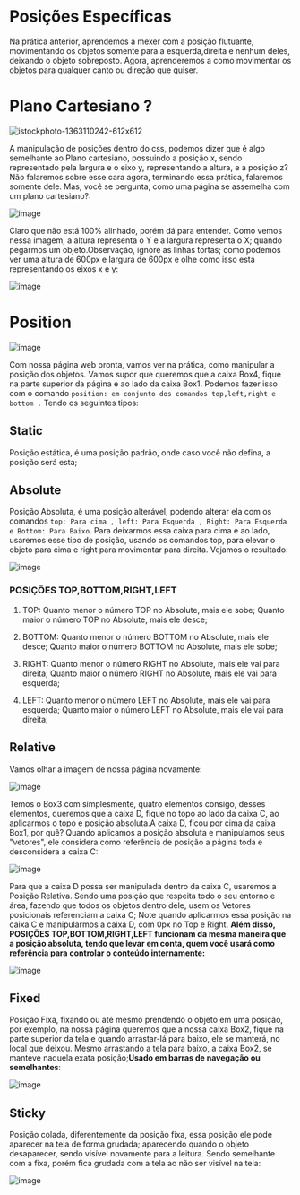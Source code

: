 # Posições Específicas
Na prática anterior, aprendemos a mexer com a posição flutuante, movimentando os objetos somente para a esquerda,direita e nenhum deles, deixando o objeto sobreposto.
Agora, aprenderemos a como movimentar os objetos para qualquer canto ou direção que quiser.

# Plano Cartesiano ?
![istockphoto-1363110242-612x612](https://github.com/user-attachments/assets/4b7711b3-54a0-469c-8a2b-ac40c46825d5)

A manipulação de posições dentro do css, podemos dizer que é algo semelhante ao Plano cartesiano, possuindo a posição x, sendo representado pela largura e o eixo y, representando a altura, e a posição z? Não falaremos sobre esse cara agora, terminando essa prática, falaremos somente dele. Mas, você se pergunta, como uma página se assemelha com um plano cartesiano?:

![image](https://github.com/user-attachments/assets/504f6847-3ce8-49f7-90ba-19ddecd833b9)

Claro que não está 100% alinhado, porém dá para entender. Como vemos nessa imagem, a altura representa o Y e a largura representa o X; quando pegarmos um objeto.Observação, ignore as linhas tortas; como podemos ver uma altura de 600px e largura de 600px e olhe como isso está representando os eixos x e y:

![image](https://github.com/user-attachments/assets/a6877519-2511-489a-a59e-3f006e9cf107)

# Position
![image](https://github.com/user-attachments/assets/5a03088c-575e-4329-b81f-5b552e541708)

Com nossa página web pronta, vamos ver na prática, como manipular a posição dos objetos. Vamos supor que queremos que a caixa Box4, fique na parte superior da página e ao lado da caixa Box1.
Podemos fazer isso com o comando ``position: em conjunto dos comandos top,left,right e bottom .`` Tendo os seguintes tipos:

## Static
Posição estática, é uma posição padrão, onde caso você não defina, a posição será esta;

## Absolute
Posição Absoluta, é uma posição alterável, podendo alterar ela com os comandos `` top: Para cima , left: Para Esquerda , Right: Para Esquerda e Bottom: Para Baixo ``. 
Para deixarmos essa caixa para cima e ao lado, usaremos esse tipo de posição, usando os comandos top, para elevar o objeto para cima e right para movimentar para direita. Vejamos o resultado:

![image](https://github.com/user-attachments/assets/a9ddbf77-5a07-45da-a018-a183a78adcce)

### POSIÇÔES TOP,BOTTOM,RIGHT,LEFT
1. TOP: 
Quanto menor o número TOP no Absolute, mais ele sobe; Quanto maior o número TOP no Absolute, mais ele desce;

2. BOTTOM:
Quanto menor o número BOTTOM no Absolute, mais ele desce; Quanto maior o número BOTTOM no Absolute, mais ele sobe;

3. RIGHT:
Quanto menor o número RIGHT no Absolute, mais ele vai para direita; Quanto maior o número RIGHT no Absolute, mais ele vai para esquerda;

4. LEFT:
Quanto menor o número LEFT no Absolute, mais ele vai para esquerda; Quanto maior o número LEFT no Absolute, mais ele vai para direita;

## Relative 
Vamos olhar a imagem de nossa página novamente:

![image](https://github.com/user-attachments/assets/5a03088c-575e-4329-b81f-5b552e541708)

Temos o Box3 com simplesmente, quatro elementos consigo, desses elementos, queremos que a caixa D, fique no topo ao lado da caixa C, ao aplicarmos o topo e posição absoluta.A caixa D, ficou por cima da caixa Box1, por quê? Quando aplicamos a posição absoluta e manipulamos seus "vetores", ele considera como referência de posição a página toda e desconsidera a caixa C:

![image](https://github.com/user-attachments/assets/d3f0facb-ea70-498e-bda6-1f9a860b54b8)

Para que a caixa D possa ser manipulada dentro da caixa C, usaremos a Posição Relativa. Sendo uma posição que respeita todo o seu entorno e área, fazendo que todos os objetos dentro dele, usem os 
Vetores posicionais referenciam a caixa C; Note quando aplicarmos essa posição na caixa C e manipularmos a caixa D, com 0px no Top e Right. **Além disso, POSIÇÕES TOP,BOTTOM,RIGHT,LEFT funcionam da mesma maneira que a posição absoluta, tendo que levar em conta, quem você usará como referência para controlar o conteúdo internamente:**

![image](https://github.com/user-attachments/assets/28d092d1-2ba5-4821-9b39-1e145d729a6a)

## Fixed
Posição Fixa, fixando ou até mesmo prendendo o objeto em uma posição, por exemplo, na nossa página queremos que a nossa caixa Box2, fique na parte superior da tela e quando arrastar-lá para baixo, ele se manterá, no local que deixou. Mesmo arrastando a tela para baixo, a caixa Box2, se manteve naquela exata posição;**Usado em barras de navegação ou semelhantes**:

![image](https://github.com/user-attachments/assets/939f2f0e-f3fd-4b71-9769-89823d7f3325)

## Sticky
Posição colada, diferentemente da posição fixa, essa posição ele pode aparecer na tela de forma grudada; aparecendo quando o objeto desaparecer, sendo visível novamente para a leitura. Sendo semelhante com a fixa, porém fica grudada com a tela ao não ser visível na tela:

![image](https://github.com/user-attachments/assets/478e5c12-75be-4efe-826e-c6cffd069ca9)
